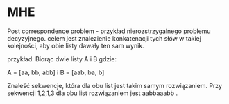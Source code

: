 # MHE

Post correspondence problem - przykład nierozstrzygalnego problemu decyzyjnego.
celem jest znalezienie konkatenacji tych słów w takiej kolejności, aby obie listy dawały ten sam wynik.

przykład:
Biorąc dwie listy A i B gdzie:

A = [aa, bb, abb] i B = [aab, ba, b]


Znaleść sekwencje, która dla obu list jest takim samym rozwiązaniem. 
Przy sekwencji 1,2,1,3 dla obu list rozwiązaniem jest aabbaaabb .
